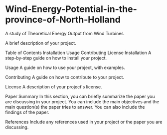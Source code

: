 # Wind-Energy-Potential-in-the-province-of-North-Holland
A study of Theoretical Energy Output from Wind Turbines

A brief description of your project.

Table of Contents
Installation
Usage
Contributing
License
Installation
A step-by-step guide on how to install your project.

Usage
A guide on how to use your project, with examples.

Contributing
A guide on how to contribute to your project.

License
A description of your project's license.

Paper Summary
In this section, you can briefly summarize the paper you are discussing in your project. You can include the main objectives and the main question(s) the paper tries to answer. You can also include the findings of the paper.

References
Include any references used in your project or the paper you are discussing.
